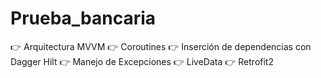# Prueba_bancaria

👉 Arquitectura MVVM
👉 Coroutines 
👉 Inserción de dependencias con Dagger Hilt
👉 Manejo de Excepciones
👉 LiveData
👉 Retrofit2